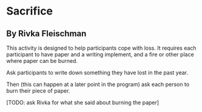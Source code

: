 # Sacrifice
## By Rivka Fleischman

This activity is designed to help participants cope with loss. It requires each
participant to have paper and a writing implement, and a fire or other place
where paper can be burned.

Ask participants to write down something they have lost in the past year. 

Then (this can happen at a later point in the program) ask each person to burn
their piece of paper.

[TODO: ask Rivka for what she said about burning the paper]
